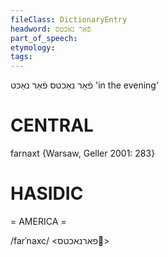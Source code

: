 ```yaml
---
fileClass: DictionaryEntry
headword: פֿאַר נאַכטס
part_of_speech: 
etymology: 
tags: 
---
```

פֿאַר נאַכטס
פֿאַר נאַכט
'in the evening'

CENTRAL
========

farnaxt {Warsaw, Geller 2001: 283}

HASIDIC
=======
= AMERICA = 

/farˈnaxc/ <פארנאכטס>